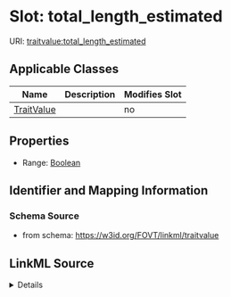 

# Slot: total_length_estimated

URI: [traitvalue:total_length_estimated](http://purl.obolibrary.org/obo/FOVT/data#total_length_estimated)



<!-- no inheritance hierarchy -->





## Applicable Classes

| Name | Description | Modifies Slot |
| --- | --- | --- |
| [TraitValue](TraitValue.md) |  |  no  |







## Properties

* Range: [Boolean](Boolean.md)





## Identifier and Mapping Information







### Schema Source


* from schema: https://w3id.org/FOVT/linkml/traitvalue




## LinkML Source

<details>
```yaml
name: total_length_estimated
from_schema: https://w3id.org/FOVT/linkml/traitvalue
rank: 1000
alias: total_length_estimated
domain_of:
- TraitValue
range: boolean

```
</details>